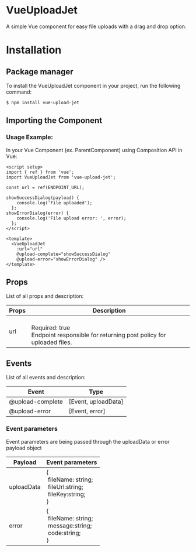# VueUploadJet

A simple Vue component for easy file uploads with a drag and drop option.

# Installation

## Package manager

To install the VueUploadJet component in your project, run the following command:

`$ npm install vue-upload-jet`

## Importing the Component

### Usage Example:

In your Vue Component (ex. ParentComponent) using Composition API in Vue:

```vue
<script setup>
import { ref } from 'vue';
import VueUploadJet from 'vue-upload-jet';

const url = ref(ENDPOINT_URL);

showSuccessDialog(payload) {
    console.log('File uploaded');
  };
showErrorDialog(error) {
    console.log('File upload error: ', error);
  };
</script>

<template>
  <VueUploadJet
    :url="url"
    @upload-complete="showSuccessDialog"
    @upload-error="showErrorDialog" />
</template>
```

## Props

List of all props and description:

| Props | Description                                                                              |
| ----- | ---------------------------------------------------------------------------------------- |
| url   | <br>Required: true<br>Endpoint responsible for returning post policy for uploaded files. |

## Events

List of all events and description:

| Event            | Type                |
| ---------------- | ------------------- |
| @upload-complete | [Event, uploadData] |
| @upload-error    | [Event, error]      |

### Event parameters

Event parameters are being passed through the uploadData or error payload object

| Payload    | Event parameters                                                                       |
| ---------- | -------------------------------------------------------------------------------------- |
| uploadData | { <br>&nbsp;fileName: string;<br>&nbsp;fileUrl:string;<br>&nbsp;fileKey:string; <br> } |
| error      | { <br>&nbsp;fileName: string;<br>&nbsp;message:string;<br>&nbsp;code:string; <br> }    |
